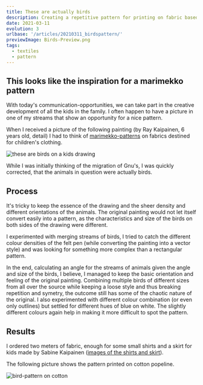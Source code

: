 ```yaml
---
title: These are actually birds
description: Creating a repetitive pattern for printing on fabric based on a kids drawing
date: 2021-03-11
evolution: 3
urlbase: '/articles/20210311_birdspattern/'
previewImage: Birds-Preview.png
tags:
  - textiles
  - pattern
---
```


## This looks like the inspiration for a marimekko pattern

With today's communication-opportunities, we can take part in the creative development of all the kids in the family. I often happen to have a picture in one of my streams that show an opportunity for a nice pattern. 

When I received a picture of the following painting (by Ray Kaipainen, 6 years old, detail) I had to think of [marimekko-patterns](https://www.marimekko.com/eu_en/printed-fabrics/all-items) on fabrics destined for children's clothing. 

![these are birds on a kids drawing](./../Bird_pattern_base1000.jpg "these are birds on a kids drawing")

While I was initially thinking of the migration of Gnu's, I was quickly corrected, that the animals in question were actually birds.

## Process

It's tricky to keep the essence of the drawing and the sheer density and different orientations of the animals. The original painting would not let itself convert easily into a pattern, as the characteristics and size of the birds on both sides of the drawing were different. 

I experimented with merging streams of birds, I tried to catch the different colour densities of the felt pen (while converting the painting into a vector style) and was looking for something more complex than a rectangular pattern. 

In the end, calculating an angle for the streams of animals given the angle and size of the birds, I believe, I managed to keep the basic orientation and feeling of the original painting. Combining multiple birds of different sizes from all over the source while keeping a loose style and thus breaking repetition and symetry, the outcome still has some of the chaotic nature of the original. I also experimented with different colour combination (or even only outlines) but settled for different hues of blue on white. The slightly different colours again help in making it more difficult to spot the pattern.

## Results

I ordered two meters of fabric, enough for some small shirts and a skirt for kids made by Sabine Kaipainen ([images of the shirts and skirt](https://sabinekaipainen.ch/2020/08/14/girls-dress-size-98cm-and-boys-shirt-size-128cm/)). 

The following picture shows the pattern printed on cotton popeline.

![bird-pattern on cotton](./../Bird_pattern1000.jpg "bird-pattern on cotton")
